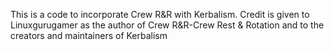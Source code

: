 This is a code to incorporate Crew R&R with Kerbalism.
Credit is given to Linuxgurugamer as the author of Crew R&R-Crew Rest & Rotation and to the creators and maintainers of Kerbalism
